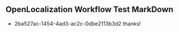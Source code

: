 ## OpenLocalization Workflow Test MarkDown
* 2ba527ac-1454-4ad3-ac2c-0dbe2113b3d2 
thanks!<!--HONumber=Mar16_HO2-->
